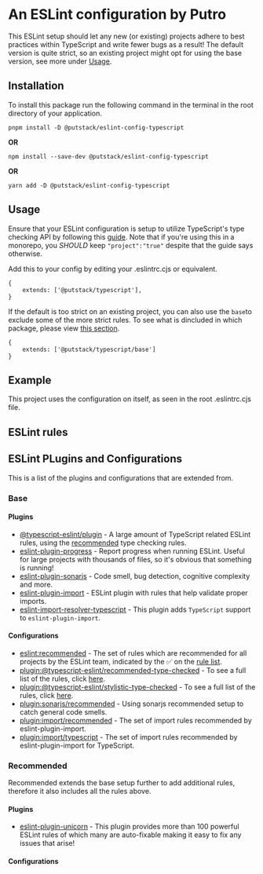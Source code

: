 # An ESLint configuration by Putro

This ESLint setup should let any new (or existing) projects adhere to best practices within TypeScript and write fewer bugs as a result!
The default version is quite strict, so an existing project might opt for using the base version, see more under [Usage](#Usage).

## Installation

To install this package run the following command in the terminal in the root directory of your application.

```
pnpm install -D @putstack/eslint-config-typescript
```

**OR**

```
npm install --save-dev @putstack/eslint-config-typescript
```

**OR**

```
yarn add -D @putstack/eslint-config-typescript
```

## Usage

Ensure that your ESLint configuration is setup to utilize TypeScript's type checking API by following this [guide](https://typescript-eslint.io/linting/typed-linting). Note that if you're using this in a monorepo, you _SHOULD_ keep `"project":"true"` despite that the guide says otherwise.

Add this to your config by editing your .eslintrc.cjs or equivalent.

```
{
    extends: ['@putstack/typescript'],
}
```

If the default is too strict on an existing project, you can also use the `base`to exclude some of the more strict rules.
To see what is dincluded in which package, please view [this section](#eslint-plugins-and-configurations).

```
{
    extends: ['@putstack/typescript/base']
}
```

## Example

This project uses the configuration on itself, as seen in the root .eslintrc.cjs file.

## ESLint rules

## ESLint PLugins and Configurations

This is a list of the plugins and configurations that are extended from.

### Base

#### Plugins

- [@typescript-eslint/plugin](https://github.com/typescript-eslint/typescript-eslint/tree/main/packages/eslint-plugin) - A large amount of TypeScript related ESLint rules, using the [recommended](https://typescript-eslint.io/linting/configs#projects-with-type-checking) type checking rules.
- [eslint-plugin-progress](https://github.com/taskworld/eslint-plugin-progress) - Report progress when running ESLint. Useful for large projects with thousands of files, so it's obvious that something is running!
- [eslint-plugin-sonarjs](https://github.com/SonarSource/eslint-plugin-sonarjs) - Code smell, bug detection, cognitive complexity and more.
- [eslint-plugin-import](https://github.com/import-js/eslint-plugin-import) - ESLint plugin with rules that help validate proper imports.
- [eslint-import-resolver-typescript](https://github.com/import-js/eslint-import-resolver-typescript) - This plugin adds `TypeScript` support to `eslint-plugin-import`.

#### Configurations

- [eslint:recommended](https://eslint.org/docs/latest/rules/) - The set of rules which are recommended for all projects by the ESLint team, indicated by the ✅ on the [rule list](https://eslint.org/docs/latest/rules/).
- [plugin:@typescript-eslint/recommended-type-checked](https://typescript-eslint.io/linting/configs#recommended-type-checked) - To see a full list of the rules, click [here](https://github.com/typescript-eslint/typescript-eslint/blob/main/packages/eslint-plugin/src/configs/recommended-type-checked.ts).
- [plugin:@typescript-eslint/stylistic-type-checked](https://typescript-eslint.io/linting/configs#stylistic-type-checked) - To see a full list of the rules, click [here](https://github.com/typescript-eslint/typescript-eslint/blob/main/packages/eslint-plugin/src/configs/stylistic-type-checked.ts).
- [plugin:sonarjs/recommended](https://github.com/SonarSource/eslint-plugin-sonarjs#usage) - Using sonarjs recommended setup to catch general code smells.
- [plugin:import/recommended](https://github.com/import-js/eslint-plugin-import/blob/main/config/recommended.js) - The set of import rules recommended by eslint-plugin-import.
- [plugin:import/typescript](https://github.com/import-js/eslint-plugin-import/blob/main/config/typescript.js) - The set of import rules recommended by eslint-plugin-import for TypeScript.

### Recommended

Recommended extends the base setup further to add additional rules, therefore it also includes all the rules above.

#### Plugins

- [eslint-plugin-unicorn](https://github.com/sindresorhus/eslint-plugin-unicorn#recommended-config) - This plugin provides more than 100 powerful ESLint rules of which many are auto-fixable making it easy to fix any issues that arise!

#### Configurations
